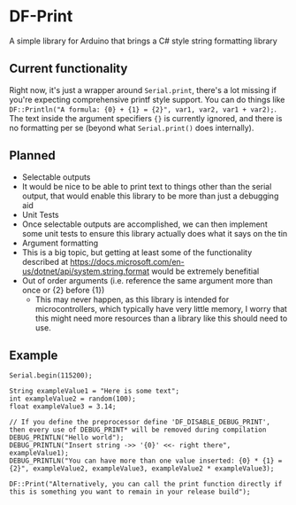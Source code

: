 # DF-Print
A simple library for Arduino that brings a C# style string formatting library

## Current functionality
Right now, it's just a wrapper around `Serial.print`, there's a lot missing if you're expecting comprehensive printf style support.
You can do things like `DF::Println("A formula: {0} + {1} = {2}", var1, var2, var1 + var2);`. The text inside the argument specifiers `{}` is currently ignored, and there is no formatting per se (beyond what `Serial.print()` does internally).

## Planned
- Selectable outputs
 - It would be nice to be able to print text to things other than the serial output, that would enable this library to be more than just a debugging aid
- Unit Tests
 - Once selectable outputs are accomplished, we can then implement some unit tests to ensure this library actually does what it says on the tin
- Argument formatting
 - This is a big topic, but getting at least some of the functionality described at https://docs.microsoft.com/en-us/dotnet/api/system.string.format would be extremely benefitial
- Out of order arguments (i.e. reference the same argument more than once or {2} before {1})
  - This may never happen, as this library is intended for microcontrollers, which typically have very little memory, I worry that this might need more resources than a library like this should need to use.

## Example
    Serial.begin(115200);
    
    String exampleValue1 = "Here is some text";
    int exampleValue2 = random(100);
    float exampleValue3 = 3.14;
    
    // If you define the preprocessor define 'DF_DISABLE_DEBUG_PRINT', then every use of DEBUG_PRINT* will be removed during compilation
    DEBUG_PRINTLN("Hello world");
    DEBUG_PRINTLN("Insert string ->> '{0}' <<- right there", exampleValue1);
    DEBUG_PRINTLN("You can have more than one value inserted: {0} * {1} = {2}", exampleValue2, exampleValue3, exampleValue2 * exampleValue3);
    
    DF::Print("Alternatively, you can call the print function directly if this is something you want to remain in your release build");
